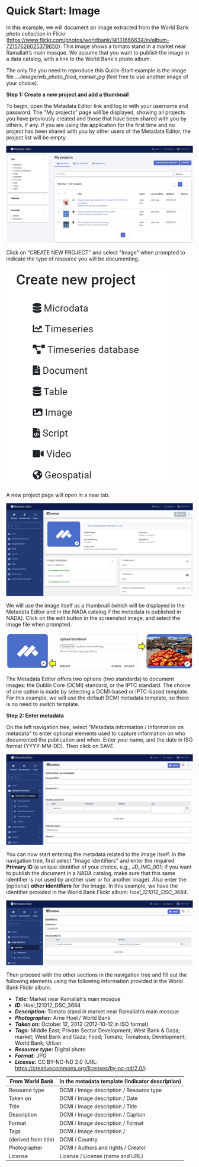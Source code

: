 # Quick Start: Image

In this example, we will document an image extracted from the World Bank photo collection in Flickr (https://www.flickr.com/photos/worldbank/14131666634/in/album-72157626025379650). This image shows a tomato stand in a market near Ramallah’s main mosque. We assume that you want to publish the image in a data catalog, with a link to the World Bank's photo album.

The only file you need to reproduce this Quick-Start example is the image file *.../image/wb_photo_food_market.jpg* (feel free to use another image of your choice).


**Step 1: Create a new project and add a thumbnail**

To begin, open the Metadata Editor link and log in with your username and password. The "My projects" page will be displayed, showing all projects you have previously created and those that have been shared with you by others, if any. If you are using the application for the first time and no project has been shared with you by other users of the Metadata Editor, the project list will be empty. 

![image](https://github.com/mah0001/metadata-editor-docs-v2/blob/main/img/ME_UG_v1-0-0_quick_start_image_project_page.png)

Click on "CREATE NEW PROJECT" and select "Image" when prompted to indicate the type of resource you will be documenting.

![image](https://github.com/mah0001/metadata-editor-docs-v2/blob/main/img/ME_UG_v1-0-0_quick_start_document_create_project_types.png)
  
A new project page will open in a new tab.

![image](https://github.com/mah0001/metadata-editor-docs-v2/blob/main/img/ME_UG_v1-0-0_quick_start_image_new_project_home.png)

We will use the image itself as a thumbnail (which will be displayed in the Metadata Editor and in the NADA catalog if the metadata is published in NADA). Click on the edit button in the screenshot image, and select the image file when prompted. 

![image](https://github.com/mah0001/metadata-editor-docs-v2/blob/main/img/ME_UG_v1-0-0_quick_start_image_edit_thumbnail.png)

The Metadata Editor offers two options (two standards) to document images: the Dublin Core (DCMI) standard, or the IPTC standard. The choice of one option is made by selecting a DCMI-based or IPTC-based template. For this example, we will use the default DCMI metadata template, so there is no need to switch template. 


**Step 2: Enter metadata**

On the left navigation tree, select "Metadata information / Information on metadata" to enter optional elements used to capture information on who documented the publication and when. Enter your name, and the date in ISO format (YYYY-MM-DD). Then click on SAVE.

![image](https://github.com/mah0001/metadata-editor-docs-v2/blob/main/img/ME_UG_v1-0-0_quick_start_image_metadata_information_save.png)

You can now start entering the metadata related to the image itself. In the navigation tree, first select "Image identifiers" and enter the required **Primary ID** (a unique identifier of your choice, e.g., JD_IMG_001; if you want to publish the document in a NADA catalog, make sure that this same identifier is not used by another user or for another image). Also enter the (optional) **other identifiers** for the image. In this example, we have the identifier provided in the World Bank Flickr album: *Hoel_121012_DSC_3684*.  

![image](https://github.com/mah0001/metadata-editor-docs-v2/blob/main/img/ME_UG_v1-0-0_quick_start_image_identifiers.png)

Then proceed with the other sections in the navigation tree and fill out the following elements using the following information provided in the World Bank Flickr album:
- ***Title:*** Market near Ramallah’s main mosque
- ***ID:*** Hoel_121012_DSC_3684
- ***Description:*** Tomato stand in market near Ramallah’s main mosque
- ***Photographer:*** Arne Hoel / World Bank
- ***Taken on:*** October 12, 2012 (2012-10-12 in ISO format)
- ***Tags:*** Middle East; Private Sector Development; West Bank & Gaza; market; West Bank and Gaza; Food; Tomato; Tomatoes; Development; World Bank; Urban
- ***Resource type:*** Digital photo
- ***Format:*** JPG
- ***License:*** CC BY-NC-ND 2.0 (URL: https://creativecommons.org/licenses/by-nc-nd/2.0/)

| From World Bank           | In the metadata template (Indicator description)     | 
| ------------------------- | -----------------------------------------------------| 
| Resource type             | DCMI / Image description / Resource type             |
| Taken on                  | DCMI / Image description / Date                      |
| Title                     | DCMI / Image description / Title                     | 
| Description               | DCMI / Image description / Caption                   |
| Format                    | DCMI / Image description / Format                    |
| Tags                      | DCMI / Image description /                           |
| (derived from title)      | DCMI / Country                                       |
| Photographer              | DCMI / Authors and rights / Creator                  | 
| License                   | License / License (name and URL)                     | 

